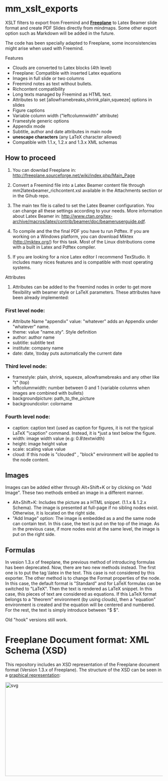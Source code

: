 mm_xslt_exports
===============



XSLT filters to export from Freemind and [__Freeplane__](http://freeplane.sourceforge.net/wiki/index.php/Main_Page) to Latex Beamer slide format and create PDF Slides directly from mindmaps. Some other export option such as Markdown will be added in the future.

The code has been specially adapted to Freeplane, some inconsistencies might arise when used with Freemind.

Features

* Clouds are converted to Latex blocks (4th level)
* Freeplane: Compatible with inserted Latex equations
* Images in full slide or two columns
* Freemind notes as text without bullets.
* Richcontent compatibility
* Long texts managed by Freemind as HTML text.
* Attributes to set [allowframebreaks,shrink,plain,squeeze] options in slides
* Figure captions
* Variable column width ("leftcolumnwidth" attribute)
* Framestyle generic options
* Appendix mode
* Subtitle, author and date attributes in main node
* __unescape characters__ (any LaTeX character allowed)
* Compatible with 1.1.x, 1.2.x and 1.3.x XML schemas

## How to proceed

1. You can downlad Freeplane in: http://freeplane.sourceforge.net/wiki/index.php/Main_Page

1. Convert a Freemind file into a Latex Beamer content file through mm2latexbeamer_richcontent.xsl  available in the Attachments section or in the Gihub repo.

1. The main tex file is called to set the Latex Beamer configuration. You can change all these settings according to your needs. More information about Latex Beamer in: http://www.ctan.org/tex-archive/macros/latex/contrib/beamer/doc/beameruserguide.pdf. 

1. To compile and the the final PDF you have tu run Pdftex. If you are working on a Windows platform, you can download Miktex (http://miktex.org/) for this task. Most of the Linux distributions come with a built in Latex and Pdftex compiler.

1. If you are looking for a nice Latex editor I recommend TexStudio. It includes many nices features and is compatible with most operating systems.

Attributes

1. Attributes can be added to the freemind nodes in order to get more flexibility with beamer style or LaTeX parameters. These attributes have been already implemented:

### First level node:
* Attribute Name "appendix" value: "whatever" adds an Appendix under "whatever" name.
* theme: value "name.sty". Style  definition
* author: author name
* subtitle: subtitle text
* institute: company name
* date: date, \today puts automatically the current date

### Third level node:
* framestyle: plain, shrink, squeeze, allowframebreaks and any other like "t" (top)
* leftcolumnwidth: number between 0 and 1 (variable columns when images are combined with bullets)
* backgroundpicture: path_to_the_picture
* backgroundcolor: colorname

### Fourth level node:
* caption: caption text (used as caption for figures, it is not the typical LaTeX "\caption" command. Instead, it is *just a text below the figure.
* width: image width value (e.g: 0.8\textwidth)
* height: image height value
* scale: scaling value value
* cloud: If this node is "clouded" , "block" environment will be applied to the node content.

## Images
Images can be added either through Alt+Shift+K or by clicking on "Add Image". These two methods embed an image in a different manner. 
* Alt+Shift+K: Includes the picture as a HTML snippet. (1.1.x & 1.2.x Schema). The image is presented at full-page if no sibling nodes exist. Otherwise, it is located on the right side.
* "Add Image" option: The image is embedded as a <hook> and the same node can contain text. In this case, the text is put on the top of the image. As in the previous case, if more nodes exist at the same level, the image is put on the right side.

## Formulas
In vesion 1.3.x of freeplane, the previous method of introducing formulas has been deprecated. Now, there are two new methods instead. The first one is to put the tag \latex in the text. This case is not considered by this exporter. The other method is to change the Format properties of the node. In this case, the default format is "Standard" and for LaTeX formulas can be switched to "LaTeX". Then the text is rendered as LaTeX snippet. In this case, this pieces of text are considered as equations. If this LaTeX format belongs to a "theorem" environment (by using clouds), then a "equation" environment is created and the equation will be centered and numbered. For the rest, the text is simply introduce between "$ $".

Old "hook" versions still work.

# Freeplane Document format:  XML Schema (XSD)

This repository includes an XSD representation of the Freeplane document format (Version 1.3.x of Freeplane). The structure of the XSD can be seen in a [graphical representation](http://imgh.us/freeplane_1.3.11_v0.5.svg):

<img src="http://imgh.us/freeplane_1.3.11_v0.5.svg"  width="750"  height="300" alt="svg"/>
